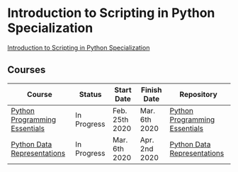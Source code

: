 # Introduction to Scripting in Python Specialization 
[Introduction to Scripting in Python Specialization](https://www.coursera.org/specializations/introduction-scripting-in-python)

## Courses

| Course | Status | Start Date | Finish Date | Repository
-------- | ------ | ---------- | ----------- | ----------
[Python Programming Essentials](https://www.coursera.org/learn/python-programming/home/welcome) | In Progress | Feb. 25th 2020 | Mar. 6th 2020 | [Python Programming Essentials](https://github.com/iamieht/intro-scripting-in-python-specialization/tree/master/Python-Programming-Essentials)
[Python Data Representations](https://www.coursera.org/learn/python-representation/home/welcome) | In Progress | Mar. 6th 2020 | Apr. 2nd 2020 | [Python Data Representations](https://github.com/iamieht/intro-scripting-in-python-specialization/tree/master/Python-Data-Representations)
